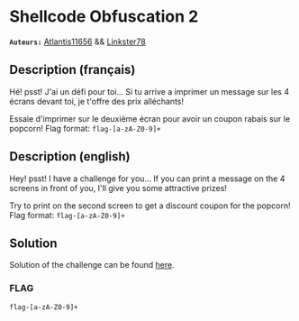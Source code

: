 # Shellcode Obfuscation 2
**`Auteurs:`** [Atlantis11656](https://github.com/MassinissaDjellouli) && [Linkster78](https://github.com/linkster78)

## Description (français)
Hé! psst! J'ai un défi pour toi... Si tu arrive a imprimer un message sur les 4 écrans devant toi, je t'offre des prix alléchants!

Essaie d'imprimer sur le deuxième écran pour avoir un coupon rabais sur le popcorn!
Flag format: `flag-[a-zA-Z0-9]+`
## Description (english)
Hey! psst! I have a challenge for you... If you can print a message on the 4 screens in front of you, I'll give you some attractive prizes!

Try to print on the second screen to get a discount coupon for the popcorn!
Flag format: `flag-[a-zA-Z0-9]+`
## Solution
Solution of the challenge can be found [here](./Solution/WRITEUP.MD).
### FLAG
`flag-[a-zA-Z0-9]+`